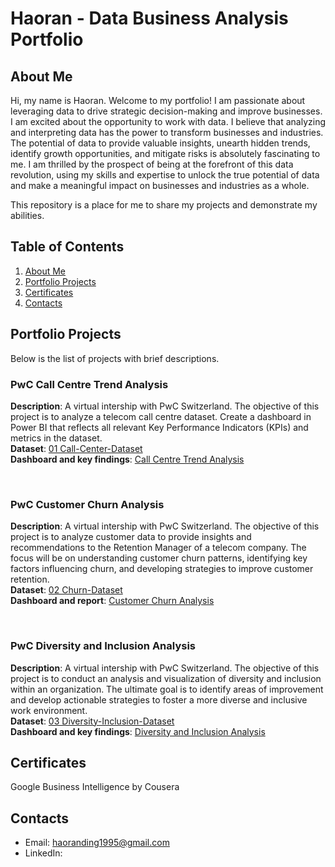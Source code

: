 # Haoran - Data Business Analysis Portfolio

## About Me <a name="About"></a>

Hi, my name is Haoran. Welcome to my portfolio! I am passionate about leveraging data to drive strategic decision-making and improve businesses. I am excited about the opportunity to work with data. I believe that analyzing and interpreting data has the power to transform businesses and industries. The potential of data to provide valuable insights, unearth hidden trends, identify growth opportunities, and mitigate risks is absolutely fascinating to me. I am thrilled by the prospect of being at the forefront of this data revolution, using my skills and expertise to unlock the true potential of data and make a meaningful impact on businesses and industries as a whole.

This repository is a place for me to share my projects and demonstrate my abilities.

## Table of Contents
1. [About Me](#About)
2. [Portfolio Projects](#Projects)
3. [Certificates](#Certificates)
4. [Contacts](#Contacts)

## Portfolio Projects <a name="Projects"></a>
Below is the list of projects with brief descriptions.

### PwC Call Centre Trend Analysis
**Description**: A virtual intership with PwC Switzerland. The objective of this project is to analyze a telecom call centre dataset. Create a dashboard in Power BI that reflects all relevant Key Performance Indicators (KPIs) and metrics in the dataset. <br />
**Dataset**: [01 Call-Center-Dataset](https://github.com/dhrrrrrr/Data_Business_Analysis_Portfolio/blob/main/PowerBI/PwC_Call_Centre_Analysis/01%20Call-Center-Dataset.xlsx) <br />
**Dashboard and key findings**: [Call Centre Trend Analysis](PowerBI/PwC_Call_Centre_Analysis/Call-centre-analysis.pdf) 

<br />

### PwC Customer Churn Analysis
**Description**: A virtual intership with PwC Switzerland. The objective of this project is to analyze customer data to provide insights and recommendations to the Retention Manager of a telecom company. The focus will be on understanding customer churn patterns, identifying key factors influencing churn, and developing strategies to improve customer retention.  <br />
**Dataset**: [02 Churn-Dataset](https://github.com/dhrrrrrr/Data_Business_Analysis_Portfolio/tree/main/PowerBI/PwC_Customer_Churn_Analysis) <br />
**Dashboard and report**: [Customer Churn Analysis](https://github.com/dhrrrrrr/Data_Business_Analysis_Portfolio/blob/main/PowerBI/PwC_Customer_Churn_Analysis/Customer%20Retention%20Key%20Findings.pdf) 

<br />

### PwC Diversity and Inclusion Analysis
**Description**: A virtual intership with PwC Switzerland. The objective of this project is to conduct an analysis and visualization of diversity and inclusion within an organization. The ultimate goal is to identify areas of improvement and develop actionable strategies to foster a more diverse and inclusive work environment.  <br />
**Dataset**: [03 Diversity-Inclusion-Dataset](https://github.com/dhrrrrrr/Data_Business_Analysis_Portfolio/tree/main/PowerBI/PwC_Diversity_Inclusion_Analysis) <br />
**Dashboard and key findings**: [Diversity and Inclusion Analysis](https://github.com/dhrrrrrr/Data_Business_Analysis_Portfolio/blob/main/PowerBI/PwC_Diversity_Inclusion_Analysis/Diversity%20and%20Inclusion%20Key%20Findings.pdf) 


## Certificates <a name="Certificates"></a>
Google Business Intelligence by Cousera

## Contacts <a name="Contacts"></a>
* Email: haoranding1995@gmail.com
* LinkedIn:
